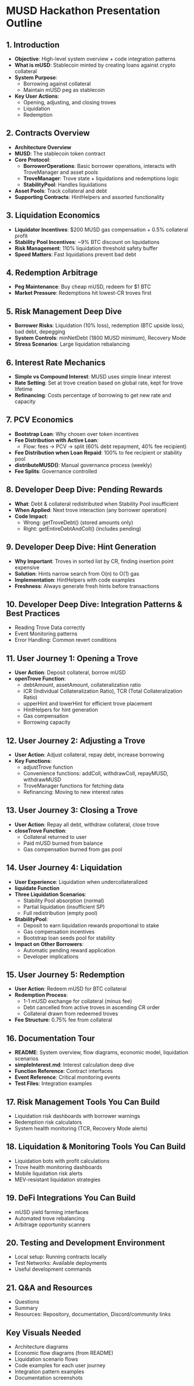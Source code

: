 # MUSD Hackathon Presentation Outline

## 1. Introduction
- **Objective**: High-level system overview + code integration patterns
- **What is mUSD**: Stablecoin minted by creating loans against crypto collateral
- **System Purpose**:
  - Borrowing against collateral
  - Maintain mUSD peg as stablecoin
- **Key User Actions**:
  - Opening, adjusting, and closing troves
  - Liquidation
  - Redemption

## 2. Contracts Overview
- **Architecture Overview**
- **MUSD**: The stablecoin token contract
- **Core Protocol**:
  - **BorrowerOperations**: Basic borrower operations, interacts with TroveManager and asset pools
  - **TroveManager**: Trove state + liquidations and redemptions logic
  - **StabilityPool**: Handles liquidations
- **Asset Pools**: Track collateral and debt
- **Supporting Contracts**: HintHelpers and assorted functionality

## 3. Liquidation Economics
- **Liquidator Incentives**: $200 MUSD gas compensation + 0.5% collateral profit
- **Stability Pool Incentives**: ~9% BTC discount on liquidations
- **Risk Management**: 110% liquidation threshold safety buffer
- **Speed Matters**: Fast liquidations prevent bad debt

## 4. Redemption Arbitrage
- **Peg Maintenance**: Buy cheap mUSD, redeem for $1 BTC
- **Market Pressure**: Redemptions hit lowest-CR troves first

## 5. Risk Management Deep Dive
- **Borrower Risks**: Liquidation (10% loss), redemption (BTC upside loss), bad debt, depegging
- **System Controls**: minNetDebt (1800 MUSD minimum), Recovery Mode
- **Stress Scenarios**: Large liquidation rebalancing

## 6. Interest Rate Mechanics
- **Simple vs Compound Interest**: MUSD uses simple linear interest
- **Rate Setting**: Set at trove creation based on global rate, kept for trove lifetime
- **Refinancing**: Costs percentage of borrowing to get new rate and capacity

## 7. PCV Economics
- **Bootstrap Loan**: Why chosen over token incentives
- **Fee Distribution with Active Loan**:
  - Flow: fees → PCV → split (60% debt repayment, 40% fee recipient)
- **Fee Distribution when Loan Repaid**: 100% to fee recipient or stability pool
- **distributeMUSD()**: Manual governance process (weekly)
- **Fee Splits**: Governance controlled

## 8. Developer Deep Dive: Pending Rewards
- **What**: Debt & collateral redistributed when Stability Pool insufficient
- **When Applied**: Next trove interaction (any borrower operation)
- **Code Impact**:
  - Wrong: getTroveDebt() (stored amounts only)
  - Right: getEntireDebtAndColl() (includes pending)

## 9. Developer Deep Dive: Hint Generation
- **Why Important**: Troves in sorted list by CR, finding insertion point expensive
- **Solution**: Hints narrow search from O(n) to O(1) gas
- **Implementation**: HintHelpers with code examples
- **Freshness**: Always generate fresh hints before transactions

## 10. Developer Deep Dive: Integration Patterns & Best Practices
- Reading Trove Data correctly
- Event Monitoring patterns
- Error Handling: Common revert conditions

## 11. User Journey 1: Opening a Trove
- **User Action**: Deposit collateral, borrow mUSD
- **openTrove Function**:
  - debtAmount, assetAmount, collateralization ratio
  - ICR (Individual Collateralization Ratio), TCR (Total Collateralization Ratio)
  - upperHint and lowerHint for efficient trove placement
  - HintHelpers for hint generation
  - Gas compensation
  - Borrowing capacity

## 12. User Journey 2: Adjusting a Trove
- **User Action**: Adjust collateral, repay debt, increase borrowing
- **Key Functions**:
  - adjustTrove function
  - Convenience functions: addColl, withdrawColl, repayMUSD, withdrawMUSD
  - TroveManager functions for fetching data
  - Refinancing: Moving to new interest rates

## 13. User Journey 3: Closing a Trove
- **User Action**: Repay all debt, withdraw collateral, close trove
- **closeTrove Function**:
  - Collateral returned to user
  - Paid mUSD burned from balance
  - Gas compensation burned from gas pool

## 14. User Journey 4: Liquidation
- **User Experience**: Liquidation when undercollateralized
- **liquidate Function**
- **Three Liquidation Scenarios**:
  - Stability Pool absorption (normal)
  - Partial liquidation (insufficient SP)
  - Full redistribution (empty pool)
- **StabilityPool**:
  - Deposit to earn liquidation rewards proportional to stake
  - Gas compensation incentives
  - Bootstrap loan seeds pool for stability
- **Impact on Other Borrowers**:
  - Automatic pending reward application
  - Developer implications

## 15. User Journey 5: Redemption
- **User Action**: Redeem mUSD for BTC collateral
- **Redemption Process**:
  - 1-1 mUSD exchange for collateral (minus fee)
  - Debt cancelled from active troves in ascending CR order
  - Collateral drawn from redeemed troves
- **Fee Structure**: 0.75% fee from collateral

## 16. Documentation Tour
- **README**: System overview, flow diagrams, economic model, liquidation scenarios
- **simpleInterest.md**: Interest calculation deep dive
- **Function Reference**: Contract interfaces
- **Event Reference**: Critical monitoring events
- **Test Files**: Integration examples

## 17. Risk Management Tools You Can Build
- Liquidation risk dashboards with borrower warnings
- Redemption risk calculators
- System health monitoring (TCR, Recovery Mode alerts)

## 18. Liquidation & Monitoring Tools You Can Build
- Liquidation bots with profit calculations
- Trove health monitoring dashboards
- Mobile liquidation risk alerts
- MEV-resistant liquidation strategies

## 19. DeFi Integrations You Can Build
- mUSD yield farming interfaces
- Automated trove rebalancing
- Arbitrage opportunity scanners

## 20. Testing and Development Environment
- Local setup: Running contracts locally
- Test Networks: Available deployments
- Useful development commands

## 21. Q&A and Resources
- Questions
- Summary
- Resources: Repository, documentation, Discord/community links

## Key Visuals Needed
- Architecture diagrams
- Economic flow diagrams (from README)
- Liquidation scenario flows
- Code examples for each user journey
- Integration pattern examples
- Documentation screenshots